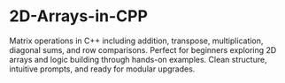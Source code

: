 # 2D-Arrays-in-CPP
Matrix operations in C++ including addition, transpose, multiplication, diagonal sums, and row comparisons. Perfect for beginners exploring 2D arrays and logic building through hands-on examples. Clean structure, intuitive prompts, and ready for modular upgrades.
